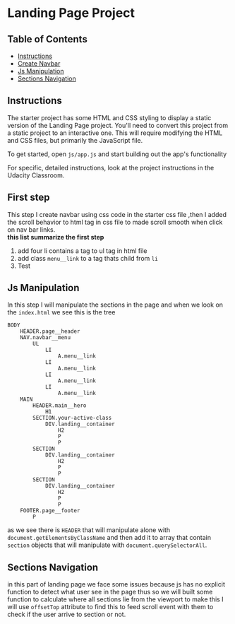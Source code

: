 # Landing Page Project

## Table of Contents

* [Instructions](#instructions)
* [Create Navbar](#create-navbar)
* [Js Manipulation](#js-mainpulation)
* [Sections Navigation](#sections-navigation)

## Instructions

The starter project has some HTML and CSS styling to display a static version of the Landing Page project. You'll need to convert this project from a static project to an interactive one. This will require modifying the HTML and CSS files, but primarily the JavaScript file.

To get started, open `js/app.js` and start building out the app's functionality

For specific, detailed instructions, look at the project instructions in the Udacity Classroom.



## First step

This step I create navbar using css code in the starter css file ,then I added the scroll behavior to html tag in css file to made scroll smooth when click on nav bar links. <br/>
<b>this list summarize the first step</b>
<ol>
  <li>add four li contains a tag to ul tag in html file</li>
  <li>add class <code>menu__link</code> to a tag thats child from <code>li</code></li>
  <li>Test</li>
</ol>

## Js Manipulation

In this step I will manipulate the sections in the page and when we look on the `index.html` we see this is the tree

```
BODY
    HEADER.page__header
    NAV.navbar__menu
        UL
            LI
                A.menu__link
            LI
                A.menu__link
            LI
                A.menu__link
            LI
                A.menu__link
    MAIN
        HEADER.main__hero
            H1
        SECTION.your-active-class
            DIV.landing__container
                H2
                P
                P
        SECTION
            DIV.landing__container
                H2
                P
                P
        SECTION
            DIV.landing__container
                H2
                P
                P
    FOOTER.page__footer
        P
```
as we see there is `HEADER` that will manipulate alone with `document.getElementsByClassName` and then add it to array that contain `section` objects that will manipulate with `document.querySelectorAll`.
 

## Sections Navigation

in this part of landing page we face some issues because js has no explicit function to detect what user see in the page thus so we will built some function to calculate where all sections lie from the viewport to make this I will use `offsetTop` attribute to find this to feed scroll event with them to check if the user arrive to section or not.